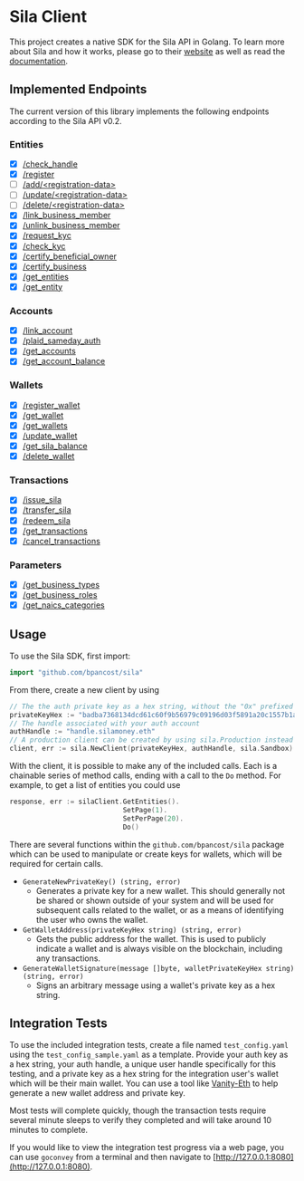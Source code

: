 # Sila Client

This project creates a native SDK for the Sila API in Golang. To learn more about Sila and how it works, please go to
their [website](https://silamoney.com) as well as read the [documentation](https://docs.silamoney.com).

## Implemented Endpoints

The current version of this library implements the following endpoints according to the Sila API v0.2.

### Entities

* [x] [/check_handle](https://docs.silamoney.com/docs/check_handle)
* [x] [/register](https://docs.silamoney.com/docs/register)
* [ ] [/add/\<registration-data\>](https://docs.silamoney.com/docs/addregistration-data)
* [ ] [/update/\<registration-data\>](https://docs.silamoney.com/docs/updateregistration-data)
* [ ] [/delete/\<registration-data\>](https://docs.silamoney.com/docs/deleteregistration-data)
* [x] [/link_business_member](https://docs.silamoney.com/docs/link_business_member)
* [x] [/unlink_business_member](https://docs.silamoney.com/docs/unlink_business_member)
* [x] [/request_kyc](https://docs.silamoney.com/docs/request_kyc)
* [x] [/check_kyc](https://docs.silamoney.com/docs/check_kyc)
* [x] [/certify_beneficial_owner](https://docs.silamoney.com/docs/certify_beneficial_owner)
* [x] [/certify_business](https://docs.silamoney.com/docs/certify_business)
* [x] [/get_entities](https://docs.silamoney.com/docs/get_entities)
* [x] [/get_entity](https://docs.silamoney.com/docs/get_entity)

### Accounts

* [x] [/link_account](https://docs.silamoney.com/docs/link_account)
* [x] [/plaid_sameday_auth](https://docs.silamoney.com/docs/plaid_sameday_auth)
* [x] [/get_accounts](https://docs.silamoney.com/docs/get_accounts)
* [x] [/get_account_balance](https://docs.silamoney.com/docs/get_account_balance)

### Wallets

* [x] [/register_wallet](https://docs.silamoney.com/docs/register_wallet)
* [x] [/get_wallet](https://docs.silamoney.com/docs/get_wallet)
* [x] [/get_wallets](https://docs.silamoney.com/docs/get_wallets)
* [x] [/update_wallet](https://docs.silamoney.com/docs/update_wallet)
* [x] [/get_sila_balance](https://docs.silamoney.com/docs/get_sila_balance)
* [x] [/delete_wallet](https://docs.silamoney.com/docs/delete_wallet)

### Transactions

* [x] [/issue_sila](https://docs.silamoney.com/docs/issue_sila)
* [x] [/transfer_sila](https://docs.silamoney.com/docs/transfer_sila)
* [x] [/redeem_sila](https://docs.silamoney.com/docs/redeem_sila)
* [x] [/get_transactions](https://docs.silamoney.com/docs/get_transactions)
* [x] [/cancel_transactions](https://docs.silamoney.com/docs/cancel_transaction)

### Parameters

* [x] [/get_business_types](https://docs.silamoney.com/docs/get_business_types)
* [x] [/get_business_roles](https://docs.silamoney.com/docs/get_business_roles)
* [x] [/get_naics_categories](https://docs.silamoney.com/docs/get_naics_categories)

## Usage

To use the Sila SDK, first import:

```go
import "github.com/bpancost/sila"
```

From there, create a new client by using
```go
// The the auth private key as a hex string, without the "0x" prefixed
privateKeyHex := "badba7368134dcd61c60f9b56979c09196d03f5891a20c1557b1afac0202a97c"
// The handle associated with your auth account
authHandle := "handle.silamoney.eth"
// A production client can be created by using sila.Production instead of sila.Sandbox
client, err := sila.NewClient(privateKeyHex, authHandle, sila.Sandbox)
```

With the client, it is possible to make any of the included calls. Each is a chainable series of method calls, ending
with a call to the `Do` method. For example, to get a list of entities you could use
```go
response, err := silaClient.GetEntities().
                            SetPage(1).
                            SetPerPage(20).
                            Do()
```

There are several functions within the `github.com/bpancost/sila` package which can be used to manipulate or create keys
for wallets, which will be required for certain calls.

* `GenerateNewPrivateKey() (string, error)`
    * Generates a private key for a new wallet. This should generally not be shared or shown outside of your system and
    will be used for subsequent calls related to the wallet, or as a means of identifying the user who owns the wallet.
* `GetWalletAddress(privateKeyHex string) (string, error)`
    * Gets the public address for the wallet. This is used to publicly indicate a wallet and is always visible on the
    blockchain, including any transactions.
* `GenerateWalletSignature(message []byte, walletPrivateKeyHex string) (string, error)`
    * Signs an arbitrary message using a wallet's private key as a hex string.

## Integration Tests

To use the included integration tests, create a file named `test_config.yaml` using the `test_config_sample.yaml` as a
template. Provide your auth key as a hex string, your auth handle, a unique user handle specifically for this testing,
and a private key as a hex string for the integration user's wallet which will be their main wallet. You can use a tool
like [Vanity-Eth](https://vanity-eth.tk/) to help generate a new wallet address and private key.

Most tests will complete quickly, though the transaction tests require several minute sleeps to verify they completed 
and will take around 10 minutes to complete.

If you would like to view the integration test progress via a web page, you can use `goconvey` from a terminal and then
navigate to [http://127.0.0.1:8080](http://127.0.0.1:8080).